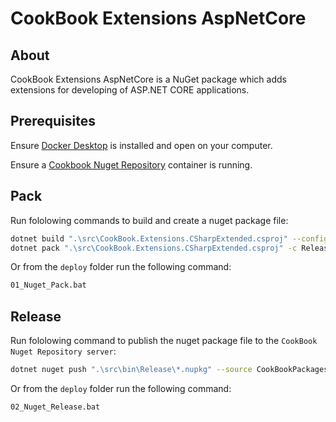# CookBook Extensions AspNetCore

## About

CookBook Extensions AspNetCore is a NuGet package which adds extensions for developing of ASP.NET CORE applications.

## Prerequisites

Ensure [Docker Desktop](https://www.docker.com/) is installed and open on your computer.

Ensure a [Cookbook Nuget Repository](../../CookBook.NugetRepository/README.md/) container is running.

## Pack

Run fololowing commands to build and create a nuget package file:

```Bash
dotnet build ".\src\CookBook.Extensions.CSharpExtended.csproj" --configuration Release
dotnet pack ".\src\CookBook.Extensions.CSharpExtended.csproj" -c Release
```

Or from the `deploy` folder run the following command:

```Bash
01_Nuget_Pack.bat
```

## Release

Run fololowing command to publish the nuget package file to the `CookBook Nuget Repository server`:

```Bash
dotnet nuget push ".\src\bin\Release\*.nupkg" --source CookBookPackages
```

Or from the `deploy` folder run the following command:

```Bash
02_Nuget_Release.bat
```
